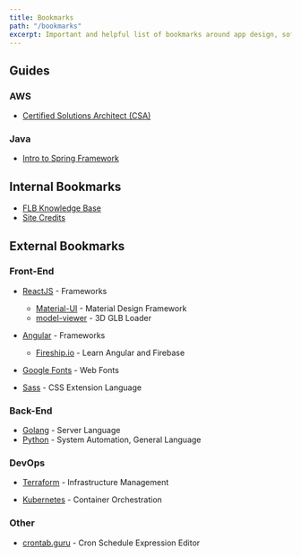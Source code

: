 ```yaml
---
title: Bookmarks
path: "/bookmarks"
excerpt: Important and helpful list of bookmarks around app design, software development, and open source technologies made by Fues.
---
```



## Guides

### AWS
- <a href="knowledge/aws-csa" alt="aws csa guide">Certified Solutions Architect (CSA)</a>

### Java
- <a href="/spring/intro-to-spring" alt="fues labs blog knowledge base">Intro to Spring Framework</a>

## Internal Bookmarks
- <a href="/knowledge" alt="fues labs blog knowledge base">FLB Knowledge Base</a>
- <a href="/credits" alt="fues labs blog site credits">Site Credits</a>

## External Bookmarks

### Front-End
- [ReactJS](https://reactjs.org) - Frameworks
  - [Material-UI](https://material-ui.com/) - Material Design Framework
  - [model-viewer](https://modelviewer.dev/) - 3D GLB Loader

- [Angular](https://angular.io) - Frameworks
  - [Fireship.io](https://fireship.io) - Learn Angular and Firebase


- [Google Fonts](https://fonts.google.com/) - Web Fonts
- [Sass](https://sass-lang.com/) - CSS Extension Language


### Back-End
- [Golang](https://golang.org/) - Server Language
- [Python](https://python.org/) - System Automation, General Language

### DevOps
- [Terraform](https://www.terraform.io/docs/index.html) - Infrastructure Management
* [Kubernetes](https://kubernetes.io/) - Container Orchestration

### Other
* [crontab.guru](https://crontab.guru) - Cron Schedule Expression Editor
